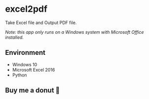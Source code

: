 # excel2pdf

Take Excel file and Output PDF file.


*Note: this app only runs on a Windows system with Microsoft Office installed.*

## Environment
- Windows 10
- Microsoft Excel 2016
- Python

## Buy me a donut :doughnut:


